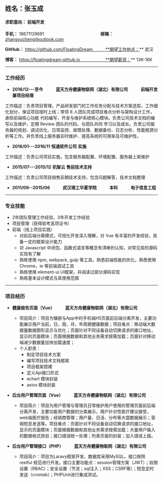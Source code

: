 ## 姓名：张玉成
#### **求职意向：** 前端开发
**手机：** 18671129691 　　　　　　　　　　　　　**邮箱：** zhangyucheng@outlook.com

**GitHub：** https://github.com/FloatingDream　　　**期望工作地点：** 武汉

**博客：** https://floatingdream.github.io　　　　　　**期望薪资：** 13K-16K

-----
### 工作经历
* **2016/12---至今**　　　**蓝天方舟健康物联网（湖北）有限公司**　　　**前端开发兼项目经理**

工作描述：负责项目管理，产品研发部门的工作任务分配与技术方案选型，工作细化划分，保证项目按时上线；带领 8 人团队完成项目难点分析与架构设计工作，承担前端核心功能 代码编写，开发与维护系统核心模块。负责公司技术文档的编写以及维护，定期 Review 团队的代码，与团队共同 学习以及成⻓。负责公司服务器的规划、调试优化、日常监控、故障处理、数据备份、日志分析、性能瓶颈分析等工作。并负责线上服务器实时维护、提高系统的可用率及可维护性。

* **2016/01---2016/11**  **恒通软件公司**  **实施**

工作描述：负责公司项目实施，包含服务器配置、环境配置、服务器上架维护

* **2015/07---2015/12** **机智云**  **售前技术支持**

工作描述：负责公司项目销售前期技术支持，包含问题解答，技术文档整理

* **2011/09--2015/06**　　　**武汉理工华夏学院**　　　**本科**　　　**电子信息工程**

-------
### 专业技能
* 2年团队管理工作经验，3年开发工作经验
* 项目管理（获得软考高项证书）
* 前端（线上项目实践）
  * 对前后端分离模式，可视化开发深入理解，对 Vue 有丰富的开发经验，具备一定的框架设计能力
  * 对 Javascript 中闭包、函数式语言等概念有清晰的认知，对常见库的源码实现有了解
  * 熟练使用 npm, webpack, gulp 等工具。熟悉前端性能的优化，熟悉使用 Chrome，ie 等前端调试工具
  * 熟练使用 element-ui UI框架，并阅读过部分源码实现
  * 熟练基本设计模式与其使用范围

-----
### 项目经历
* **健康报告页面（Vue）**　　　**蓝天方舟健康物联网（湖北）有限公司**　
  * 项目简介：项目为镶嵌与App中的手机端H5页面前后端分离开发，主要功能展示用户当前，日，周，月，年周期健康数据；项目难点：移动端大数据量数据图形显示与优化；页面针对不同设备自动切换请求的接口地址，显示的页面模块；页面根据数据和其他业务需求按需加载；页面针对移动端减少数据量加快加载速度；
  * 个人职责：
    * 制定项目技术方案
    * 编写项目技术文档框架
    * 项目框架搭建
    * 定义Api接口形式
    * echart 模块封装
    * axios 模块封装


* **后台用户管理页面（Vue）**　　　**蓝天方舟健康物联网（湖北）有限公司**　
  * 项目简介：项目为用户管理与管理员日常维护用户使用的管理页面前后端分离开发，主要功能用户数据的分类展示，用户针对性医疗建议接受，web端医疗报告；经销商管理；用户量、日活、分布等大盘数据展示；营销短息发送等。项目难点：页面针对不同设备自动切换请求的接口地址，显示的页面模块；页面根据数据和其他业务需求按需加载；大量用户输入的数据格式效验；接口错误统一处理；列表页面的封装；加入错误上报。


* **后台用户管理接口（PHP）**　　　**蓝天方舟健康物联网（湖北）有限公司**　
  * 项目简介：项目为Laravy框架开发，数据库采用MySQL。接口按照 restful 规范进行开发。接口主要功能点：session管理方案（JWT）；权限设置（RBAC）；安全设置（节流；sql注入；XSS；CSRF等）；短息定时发送（crontab）；PHPUnit进行集成测试。

